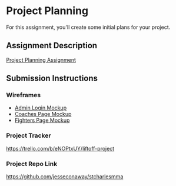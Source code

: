 # Project Planning

For this assignment, you'll create some initial plans for your project.

## Assignment Description

[Project Planning Assignment](https://education.launchcode.org/liftoff/modules/assignments/project-planning)

## Submission Instructions

### Wireframes

<ul>
<li><a href="https://github.com/jesseconaway/liftoff-assignments/blob/master/P3-Project_Planning/Admin_Login_Mockup.pdf">Admin Login Mockup</a></li>
<li><a href="https://github.com/jesseconaway/liftoff-assignments/blob/master/P3-Project_Planning/Coaches_Page_Mockup.pdf">Coaches Page Mockup</a></li>
    <li><a href="https://github.com/jesseconaway/liftoff-assignments/blob/master/P3-Project_Planning/Fighters_Page_Mockup.pdf">Fighters Page Mockup</a></li>
</ul>

### Project Tracker

https://trello.com/b/eNOPtxUY/liftoff-project

### Project Repo Link

https://github.com/jesseconaway/stcharlesmma
